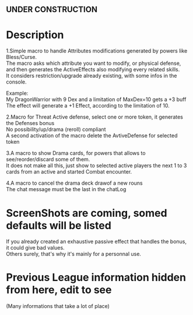 ## UNDER CONSTRUCTION
# Description

1.Simple macro to handle Attributes modifications generated by powers like Bless/Curse.</br>
The macro asks which attribute you want to modify, or physical defense, and then generates the ActiveEffects also modifying every related skills.</br>
It considers restriction/upgrade already existing, with some infos in the console.

Example:</br>
  My DragonWarrior with 9 Dex and a limitation of MaxDex=10 gets a +3 buff</br>
    The effect will generate a +1 Effect, according to the limitation of 10.</br>
    
2.Macro for Threat Active defense, select one or more token, it generates the Defenses bonus</br>
No possibility/up/drama (reroll) compliant</br>
A second activation of the macro delete the AvtiveDefense for selected token</br>

3.A macro to show Drama cards, for powers that allows to see/reorder/discard some of them.</br>
It does not make all this, just show to selected active players the next 1 to 3 cards from an active and started Combat encounter.

4.A macro to cancel the drama deck drawof a new rouns</br>
The chat message must be the last in the chatLog</br>

# ScreenShots are coming, somed defaults will be listed
If you already created an exhaustive passive effect that handles the bonus, it could give bad values.</br>
Others surely, that's why it's mainly for a personnal use.

# Previous League information hidden from here, edit to see
(Many informations that take a lot of place)
<!--- [](https://img.shields.io/badge/Foundry-v0.8.6-informational)
<!--- Downloads @ Latest Badge 
<!--- replace <user>/<repo> with your username/repository -->
<!--- ![Latest Release Download Count](https://img.shields.io/github/downloads/<user>/<repo>/latest/module.zip) -->

<!--- Forge Bazaar Install % Badge 
<!--- replace <your-module-name> with the `name` in your manifest 
<!--- ![Forge Installs](https://img.shields.io/badge/dynamic/json?label=Forge%20Installs&query=package.installs&suffix=%25&url=https%3A%2F%2Fforge-vtt.com%2Fapi%2Fbazaar%2Fpackage%2F<your-module-name>&colorB=4aa94a) 


<!--- # How to use this Template to create a versioned Release

1. Open your repository's releases page.

![Where to click to open repository releases.](https://user-images.githubusercontent.com/7644614/93409301-9fd25080-f864-11ea-9e0c-bdd09e4418e4.png)

2. Click "Draft a new release"

![Draft a new release button.](https://user-images.githubusercontent.com/7644614/93409364-c1333c80-f864-11ea-89f1-abfcb18a8d9f.png)

3. Fill out the release version as the tag name.

If you want to add details at this stage you can, or you can always come back later and edit them.

![Release Creation Form](https://user-images.githubusercontent.com/7644614/93409543-225b1000-f865-11ea-9a19-f1906a724421.png)

4. Hit submit.

5. Wait a few minutes.

A Github Action will run to populate the `module.json` and `module.zip` with the correct urls that you can then use to distribute this release. You can check on its status in the "Actions" tab.

![Actions Tab](https://user-images.githubusercontent.com/7644614/93409820-c1800780-f865-11ea-8c6b-c3792e35e0c8.png)

6. Grab the module.json url from the release's details page.

![image](https://user-images.githubusercontent.com/7644614/93409960-10c63800-f866-11ea-83f6-270cc5d10b71.png)

This `module.json` will only ever point at this release's `module.zip`, making it useful for sharing a specific version for compatibility purposes.

7. You can use the url `https://github.com/<user>/<repo>/releases/latest/download/module.json` to refer to the manifest.

This is the url you want to use to install the module typically, as it will get updated automatically.

# How to List Your Releases on Package Admin

To request a package listing for your first release, go to the [Package Submission Form](https://foundryvtt.com/packages/submit) (accessible via a link at the bottom of the "[Systems and Modules](https://foundryvtt.com/packages/)" page on the Foundry website).

Fill in the form. "Package Name" must match the name in the module manifest.  Package Title will be the display name for the package.  Package URL should be your repo URL.
![image](https://user-images.githubusercontent.com/36359784/120664263-b49e5500-c482-11eb-9126-af7006389903.png)


One of the Foundry staff will typically get back to you with an approval or any further questions within a few days, and give you access to the package admin pages.

Once you have access to the [module admin page](https://foundryvtt.com/admin/packages/package/), you can release a new version by going into the page for your module, scrolling to the bottom, and filling in a new Package Version.

When listing a new version, Version should be the version number you set above, and the Manifest URL should be the manifest __for that specific version__ (do not use /latest/ here).
![image](https://user-images.githubusercontent.com/36359784/120664346-c4b63480-c482-11eb-9d8b-731b50d70939.png)

> ### :warning: Important :warning:
> 
> It is very important that you use the specific release manifest url, and not the `/latest` url here. For more details about why this is important and how Foundry Installs/Updates packages, read [this wiki article](https://foundryvtt.wiki/en/development/guides/releases-and-history).

Clicking "Save" in the bottom right will save the new version, which means that anyone installing your module from within Foundry will get that version, and a post will be generated in the #release-announcements channel on the official Foundry VTT Discord.


# FoundryVTT Module

Does something, probably

## Changelog-->
